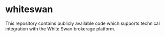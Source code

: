 # whiteswan
This repository contains publicly available code which supports technical integration with the White Swan brokerage platform.
